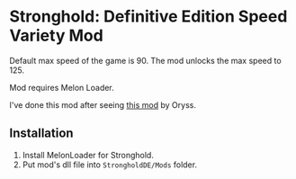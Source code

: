 ﻿# Stronghold: Definitive Edition Speed Variety Mod

Default max speed of the game is 90. The mod unlocks the max speed to 125.

Mod requires Melon Loader.

I've done this mod after seeing [this mod](https://github.com/Oryss/StrongholdDEMod) by Oryss.

## Installation

1. Install MelonLoader for Stronghold.
2. Put mod's dll file into `StrongholdDE/Mods` folder.